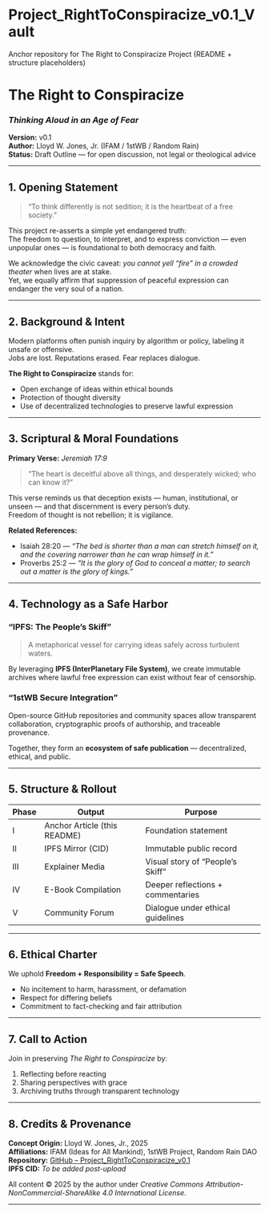 # Project_RightToConspiracize_v0.1_Vault
Anchor repository for The Right to Conspiracize Project (README + structure placeholders)
# The Right to Conspiracize  
### *Thinking Aloud in an Age of Fear*  
**Version:** v0.1  
**Author:** Lloyd W. Jones, Jr. (IFAM / 1stWB / Random Rain)  
**Status:** Draft Outline — for open discussion, not legal or theological advice  

---

## 1. Opening Statement  
> “To think differently is not sedition; it is the heartbeat of a free society.”

This project re-asserts a simple yet endangered truth:  
The freedom to question, to interpret, and to express conviction — even unpopular ones — is foundational to both democracy and faith.  

We acknowledge the civic caveat: *you cannot yell “fire” in a crowded theater* when lives are at stake.  
Yet, we equally affirm that suppression of peaceful expression can endanger the very soul of a nation.  

---

## 2. Background & Intent  
Modern platforms often punish inquiry by algorithm or policy, labeling it unsafe or offensive.  
Jobs are lost. Reputations erased. Fear replaces dialogue.  

**The Right to Conspiracize** stands for:  
- Open exchange of ideas within ethical bounds  
- Protection of thought diversity  
- Use of decentralized technologies to preserve lawful expression  

---

## 3. Scriptural & Moral Foundations  
**Primary Verse:** *Jeremiah 17:9*  
> “The heart is deceitful above all things, and desperately wicked; who can know it?”  

This verse reminds us that deception exists — human, institutional, or unseen — and that discernment is every person’s duty.  
Freedom of thought is not rebellion; it is vigilance.  

**Related References:**  
- Isaiah 28:20 — *“The bed is shorter than a man can stretch himself on it, and the covering narrower than he can wrap himself in it.”*  
- Proverbs 25:2 — *“It is the glory of God to conceal a matter; to search out a matter is the glory of kings.”*  

---

## 4. Technology as a Safe Harbor  
### “IPFS: The People’s Skiff”  
> A metaphorical vessel for carrying ideas safely across turbulent waters.

By leveraging **IPFS (InterPlanetary File System)**, we create immutable archives where lawful free expression can exist without fear of censorship.  

### “1stWB Secure Integration”  
Open-source GitHub repositories and community spaces allow transparent collaboration, cryptographic proofs of authorship, and traceable provenance.  

Together, they form an **ecosystem of safe publication** — decentralized, ethical, and public.  

---

## 5. Structure & Rollout  
| Phase | Output | Purpose |
|-------|---------|----------|
| I | Anchor Article (this README) | Foundation statement |
| II | IPFS Mirror (CID) | Immutable public record |
| III | Explainer Media | Visual story of “People’s Skiff” |
| IV | E-Book Compilation | Deeper reflections + commentaries |
| V | Community Forum | Dialogue under ethical guidelines |

---

## 6. Ethical Charter  
We uphold **Freedom + Responsibility = Safe Speech**.  
- No incitement to harm, harassment, or defamation  
- Respect for differing beliefs  
- Commitment to fact-checking and fair attribution  

---

## 7. Call to Action  
Join in preserving *The Right to Conspiracize* by:  
1. Reflecting before reacting  
2. Sharing perspectives with grace  
3. Archiving truths through transparent technology  

---

## 8. Credits & Provenance  
**Concept Origin:** Lloyd W. Jones, Jr., 2025  
**Affiliations:** IFAM (Ideas for All Mankind), 1stWB Project, Random Rain DAO  
**Repository:** [GitHub – Project_RightToConspiracize_v0.1](#)  
**IPFS CID:** *To be added post-upload*  

All content © 2025 by the author under *Creative Commons Attribution-NonCommercial-ShareAlike 4.0 International License*.

---
